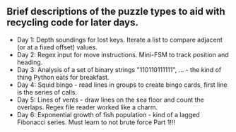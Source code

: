 ## Brief descriptions of the puzzle types to aid with recycling code for later days.

- Day 1: Depth soundings for lost keys. Iterate a list to compare adjacent (or at a fixed offset) values.
- Day 2: Regex input for move instructions. Mini-FSM to track position and heading.
- Day 3: Analysis of a set of binary strings "110110111111", ... - the kind of thing Python eats for breakfast.
- Day 4: Squid bingo - read lines in groups to create bingo cards, first line is the series of calls.
- Day 5: Lines of vents - draw lines on the sea floor and count the overlaps. Regex file reader worked like a charm.
- Day 6: Exponential growth of fish population - kind of a lagged Fibonacci series. Must learn to not brute force Part 1!!!
